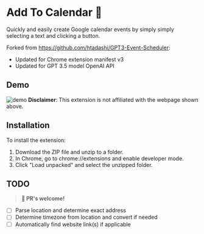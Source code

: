 # Add To Calendar 📆

Quickly and easily create Google calendar events by simply simply selecting a
text and clicking a button.

Forked from <https://github.com/htadashi/GPT3-Event-Scheduler>:

- Updated for Chrome extension manifest v3
- Updated for GPT 3.5 model OpenAI API

## Demo

![demo](https://user-images.githubusercontent.com/2355491/210706757-323e764e-ee9f-464d-baf8-475c8862bb18.gif)
**Disclaimer**: This extension is not affiliated with the webpage shown above.

## Installation

To install the extension:

1. Download the ZIP file and unzip to a folder.
2. In Chrome, go to chrome://extensions and enable developer mode.
3. Click "Load unpacked" and select the unzipped folder.

## TODO

> **📣 PR's welcome!**

- [ ] Parse location and determine exact address
- [ ] Determine timezone from location and convert if needed
- [ ] Automatically find website link(s) if applicable
